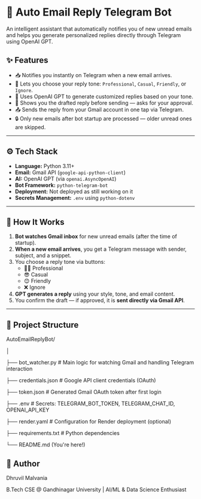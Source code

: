 # 🤖 Auto Email Reply Telegram Bot

An intelligent assistant that automatically notifies you of new unread emails and helps you generate personalized replies directly through Telegram using OpenAI GPT.

## ✨ Features

- 📥 Notifies you instantly on Telegram when a new email arrives.
- 💬 Lets you choose your reply tone: `Professional`, `Casual`, `Friendly`, or `Ignore`.
- 🧠 Uses OpenAI GPT to generate customized replies based on your tone.
- 👀 Shows you the drafted reply before sending — asks for your approval.
- 📤 Sends the reply from your Gmail account in one tap via Telegram.
- 🔒 Only new emails after bot startup are processed — older unread ones are skipped.

---

## ⚙️ Tech Stack

- **Language:** Python 3.11+
- **Email:** Gmail API (`google-api-python-client`)
- **AI:** OpenAI GPT (via `openai.AsyncOpenAI`)
- **Bot Framework:** `python-telegram-bot`
- **Deployment:** Not deployed as still working on it
- **Secrets Management:** `.env` using `python-dotenv`

---

## 🚀 How It Works

1. **Bot watches Gmail inbox** for new unread emails (after the time of startup).
2. **When a new email arrives**, you get a Telegram message with sender, subject, and a snippet.
3. You choose a reply tone via buttons:
   - 🧑‍💼 Professional
   - 😎 Casual
   - 😊 Friendly
   - ❌ Ignore
4. **GPT generates a reply** using your style, tone, and email content.
5. You confirm the draft — if approved, it is **sent directly via Gmail API**.

---

## 📁 Project Structure

AutoEmailReplyBot/

│

├── bot_watcher.py # Main logic for watching Gmail and handling Telegram interaction

├── credentials.json # Google API client credentials (OAuth)

├── token.json # Generated Gmail OAuth token after first login

├── .env # Secrets: TELEGRAM_BOT_TOKEN, TELEGRAM_CHAT_ID, OPENAI_API_KEY

├── render.yaml # Configuration for Render deployment (optional)

├── requirements.txt # Python dependencies

└── README.md (You're here!)

## 👤 Author
Dhruvil Malvania

B.Tech CSE @ Gandhinagar University | AI/ML & Data Science Enthusiast

